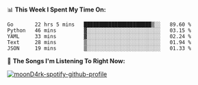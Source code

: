📊 **This Week I Spent My Time On:**
<!--START_SECTION:waka-->
```text
Go       22 hrs 5 mins   ██████████████████████▒░░   89.60 % 
Python   46 mins         ▓░░░░░░░░░░░░░░░░░░░░░░░░   03.15 % 
YAML     33 mins         ▓░░░░░░░░░░░░░░░░░░░░░░░░   02.24 % 
Text     28 mins         ▒░░░░░░░░░░░░░░░░░░░░░░░░   01.94 % 
JSON     19 mins         ▒░░░░░░░░░░░░░░░░░░░░░░░░   01.33 % 
```
<!--END_SECTION:waka-->

🎵 **The Songs I'm Listening To Right Now:**

[![moonD4rk-spotify-github-profile](https://spotify-github-profile.vercel.app/api/view?uid=iftr63d5ost38g0o26wcjzd8k&cover_image=true&theme=novatorem)](https://github.com/moonD4rk)
